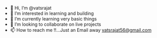 - 👋 Hi, I’m @vatsrajat
- 👀 I’m interested in learning and building 
- 🌱 I’m currently learning very basic things
- 💞️ I’m looking to collaborate on live projects
- 📫 How to reach me !!...Just an Email away 
vatsrajat56@gmail.com
<!---
vatsrajat/vatsrajat is a ✨ special ✨ repository because its `README.md` (this file) appears on your GitHub profile.
You can click the Preview link to take a look at your changes.
--->
